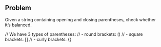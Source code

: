 Problem
-------

 Given a string containing  opening and closing parentheses, check whether it’s balanced.

 // We have 3 types of parentheses:
// - round brackets: ()
// - square brackets: []
// - curly brackets: {}
